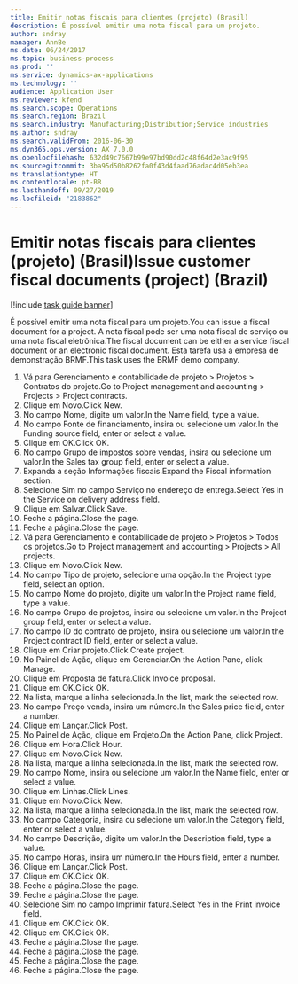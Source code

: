 ```yaml
---
title: Emitir notas fiscais para clientes (projeto) (Brasil)
description: É possível emitir uma nota fiscal para um projeto.
author: sndray
manager: AnnBe
ms.date: 06/24/2017
ms.topic: business-process
ms.prod: ''
ms.service: dynamics-ax-applications
ms.technology: ''
audience: Application User
ms.reviewer: kfend
ms.search.scope: Operations
ms.search.region: Brazil
ms.search.industry: Manufacturing;Distribution;Service industries
ms.author: sndray
ms.search.validFrom: 2016-06-30
ms.dyn365.ops.version: AX 7.0.0
ms.openlocfilehash: 632d49c7667b99e97bd90dd2c48f64d2e3ac9f95
ms.sourcegitcommit: 3ba95d50b8262fa0f43d4faad76adac4d05eb3ea
ms.translationtype: HT
ms.contentlocale: pt-BR
ms.lasthandoff: 09/27/2019
ms.locfileid: "2183862"
---
```

# <a name="issue-customer-fiscal-documents-project-brazil"></a><span data-ttu-id="c2f2d-103">Emitir notas fiscais para clientes (projeto) (Brasil)</span><span class="sxs-lookup"><span data-stu-id="c2f2d-103">Issue customer fiscal documents (project) (Brazil)</span></span>

[!include [task guide banner](../../includes/task-guide-banner.md)]

<span data-ttu-id="c2f2d-104">É possível emitir uma nota fiscal para um projeto.</span><span class="sxs-lookup"><span data-stu-id="c2f2d-104">You can issue a fiscal document for a project.</span></span> <span data-ttu-id="c2f2d-105">A nota fiscal pode ser uma nota fiscal de serviço ou uma nota fiscal eletrônica.</span><span class="sxs-lookup"><span data-stu-id="c2f2d-105">The fiscal document can be either a service fiscal document or an electronic fiscal document.</span></span> <span data-ttu-id="c2f2d-106">Esta tarefa usa a empresa de demonstração BRMF.</span><span class="sxs-lookup"><span data-stu-id="c2f2d-106">This task uses the BRMF demo company.</span></span>

1. <span data-ttu-id="c2f2d-107">Vá para Gerenciamento e contabilidade de projeto > Projetos > Contratos do projeto.</span><span class="sxs-lookup"><span data-stu-id="c2f2d-107">Go to Project management and accounting > Projects > Project contracts.</span></span>
2. <span data-ttu-id="c2f2d-108">Clique em Novo.</span><span class="sxs-lookup"><span data-stu-id="c2f2d-108">Click New.</span></span>
3. <span data-ttu-id="c2f2d-109">No campo Nome, digite um valor.</span><span class="sxs-lookup"><span data-stu-id="c2f2d-109">In the Name field, type a value.</span></span>
4. <span data-ttu-id="c2f2d-110">No campo Fonte de financiamento, insira ou selecione um valor.</span><span class="sxs-lookup"><span data-stu-id="c2f2d-110">In the Funding source field, enter or select a value.</span></span>
5. <span data-ttu-id="c2f2d-111">Clique em OK.</span><span class="sxs-lookup"><span data-stu-id="c2f2d-111">Click OK.</span></span>
6. <span data-ttu-id="c2f2d-112">No campo Grupo de impostos sobre vendas, insira ou selecione um valor.</span><span class="sxs-lookup"><span data-stu-id="c2f2d-112">In the Sales tax group field, enter or select a value.</span></span>
7. <span data-ttu-id="c2f2d-113">Expanda a seção Informações fiscais.</span><span class="sxs-lookup"><span data-stu-id="c2f2d-113">Expand the Fiscal information section.</span></span>
8. <span data-ttu-id="c2f2d-114">Selecione Sim no campo Serviço no endereço de entrega.</span><span class="sxs-lookup"><span data-stu-id="c2f2d-114">Select Yes in the Service on delivery address field.</span></span>
9. <span data-ttu-id="c2f2d-115">Clique em Salvar.</span><span class="sxs-lookup"><span data-stu-id="c2f2d-115">Click Save.</span></span>
10. <span data-ttu-id="c2f2d-116">Feche a página.</span><span class="sxs-lookup"><span data-stu-id="c2f2d-116">Close the page.</span></span>
11. <span data-ttu-id="c2f2d-117">Feche a página.</span><span class="sxs-lookup"><span data-stu-id="c2f2d-117">Close the page.</span></span>
12. <span data-ttu-id="c2f2d-118">Vá para Gerenciamento e contabilidade de projeto > Projetos > Todos os projetos.</span><span class="sxs-lookup"><span data-stu-id="c2f2d-118">Go to Project management and accounting > Projects > All projects.</span></span>
13. <span data-ttu-id="c2f2d-119">Clique em Novo.</span><span class="sxs-lookup"><span data-stu-id="c2f2d-119">Click New.</span></span>
14. <span data-ttu-id="c2f2d-120">No campo Tipo de projeto, selecione uma opção.</span><span class="sxs-lookup"><span data-stu-id="c2f2d-120">In the Project type field, select an option.</span></span>
15. <span data-ttu-id="c2f2d-121">No campo Nome do projeto, digite um valor.</span><span class="sxs-lookup"><span data-stu-id="c2f2d-121">In the Project name field, type a value.</span></span>
16. <span data-ttu-id="c2f2d-122">No campo Grupo de projetos, insira ou selecione um valor.</span><span class="sxs-lookup"><span data-stu-id="c2f2d-122">In the Project group field, enter or select a value.</span></span>
17. <span data-ttu-id="c2f2d-123">No campo ID do contrato de projeto, insira ou selecione um valor.</span><span class="sxs-lookup"><span data-stu-id="c2f2d-123">In the Project contract ID field, enter or select a value.</span></span>
18. <span data-ttu-id="c2f2d-124">Clique em Criar projeto.</span><span class="sxs-lookup"><span data-stu-id="c2f2d-124">Click Create project.</span></span>
19. <span data-ttu-id="c2f2d-125">No Painel de Ação, clique em Gerenciar.</span><span class="sxs-lookup"><span data-stu-id="c2f2d-125">On the Action Pane, click Manage.</span></span>
20. <span data-ttu-id="c2f2d-126">Clique em Proposta de fatura.</span><span class="sxs-lookup"><span data-stu-id="c2f2d-126">Click Invoice proposal.</span></span>
21. <span data-ttu-id="c2f2d-127">Clique em OK.</span><span class="sxs-lookup"><span data-stu-id="c2f2d-127">Click OK.</span></span>
22. <span data-ttu-id="c2f2d-128">Na lista, marque a linha selecionada.</span><span class="sxs-lookup"><span data-stu-id="c2f2d-128">In the list, mark the selected row.</span></span>
23. <span data-ttu-id="c2f2d-129">No campo Preço venda, insira um número.</span><span class="sxs-lookup"><span data-stu-id="c2f2d-129">In the Sales price field, enter a number.</span></span>
24. <span data-ttu-id="c2f2d-130">Clique em Lançar.</span><span class="sxs-lookup"><span data-stu-id="c2f2d-130">Click Post.</span></span>
25. <span data-ttu-id="c2f2d-131">No Painel de Ação, clique em Projeto.</span><span class="sxs-lookup"><span data-stu-id="c2f2d-131">On the Action Pane, click Project.</span></span>
26. <span data-ttu-id="c2f2d-132">Clique em Hora.</span><span class="sxs-lookup"><span data-stu-id="c2f2d-132">Click Hour.</span></span>
27. <span data-ttu-id="c2f2d-133">Clique em Novo.</span><span class="sxs-lookup"><span data-stu-id="c2f2d-133">Click New.</span></span>
28. <span data-ttu-id="c2f2d-134">Na lista, marque a linha selecionada.</span><span class="sxs-lookup"><span data-stu-id="c2f2d-134">In the list, mark the selected row.</span></span>
29. <span data-ttu-id="c2f2d-135">No campo Nome, insira ou selecione um valor.</span><span class="sxs-lookup"><span data-stu-id="c2f2d-135">In the Name field, enter or select a value.</span></span>
30. <span data-ttu-id="c2f2d-136">Clique em Linhas.</span><span class="sxs-lookup"><span data-stu-id="c2f2d-136">Click Lines.</span></span>
31. <span data-ttu-id="c2f2d-137">Clique em Novo.</span><span class="sxs-lookup"><span data-stu-id="c2f2d-137">Click New.</span></span>
32. <span data-ttu-id="c2f2d-138">Na lista, marque a linha selecionada.</span><span class="sxs-lookup"><span data-stu-id="c2f2d-138">In the list, mark the selected row.</span></span>
33. <span data-ttu-id="c2f2d-139">No campo Categoria, insira ou selecione um valor.</span><span class="sxs-lookup"><span data-stu-id="c2f2d-139">In the Category field, enter or select a value.</span></span>
34. <span data-ttu-id="c2f2d-140">No campo Descrição, digite um valor.</span><span class="sxs-lookup"><span data-stu-id="c2f2d-140">In the Description field, type a value.</span></span>
35. <span data-ttu-id="c2f2d-141">No campo Horas, insira um número.</span><span class="sxs-lookup"><span data-stu-id="c2f2d-141">In the Hours field, enter a number.</span></span>
36. <span data-ttu-id="c2f2d-142">Clique em Lançar.</span><span class="sxs-lookup"><span data-stu-id="c2f2d-142">Click Post.</span></span>
37. <span data-ttu-id="c2f2d-143">Clique em OK.</span><span class="sxs-lookup"><span data-stu-id="c2f2d-143">Click OK.</span></span>
38. <span data-ttu-id="c2f2d-144">Feche a página.</span><span class="sxs-lookup"><span data-stu-id="c2f2d-144">Close the page.</span></span>
39. <span data-ttu-id="c2f2d-145">Feche a página.</span><span class="sxs-lookup"><span data-stu-id="c2f2d-145">Close the page.</span></span>
40. <span data-ttu-id="c2f2d-146">Selecione Sim no campo Imprimir fatura.</span><span class="sxs-lookup"><span data-stu-id="c2f2d-146">Select Yes in the Print invoice field.</span></span>
41. <span data-ttu-id="c2f2d-147">Clique em OK.</span><span class="sxs-lookup"><span data-stu-id="c2f2d-147">Click OK.</span></span>
42. <span data-ttu-id="c2f2d-148">Clique em OK.</span><span class="sxs-lookup"><span data-stu-id="c2f2d-148">Click OK.</span></span>
43. <span data-ttu-id="c2f2d-149">Feche a página.</span><span class="sxs-lookup"><span data-stu-id="c2f2d-149">Close the page.</span></span>
44. <span data-ttu-id="c2f2d-150">Feche a página.</span><span class="sxs-lookup"><span data-stu-id="c2f2d-150">Close the page.</span></span>
45. <span data-ttu-id="c2f2d-151">Feche a página.</span><span class="sxs-lookup"><span data-stu-id="c2f2d-151">Close the page.</span></span>
46. <span data-ttu-id="c2f2d-152">Feche a página.</span><span class="sxs-lookup"><span data-stu-id="c2f2d-152">Close the page.</span></span>

